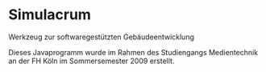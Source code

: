 # Simulacrum
Werkzeug zur softwaregestützten Gebäudeentwicklung

Dieses Javaprogramm wurde im Rahmen des Studiengangs Medientechnik an der FH Köln im Sommersemester 2009 erstellt.

